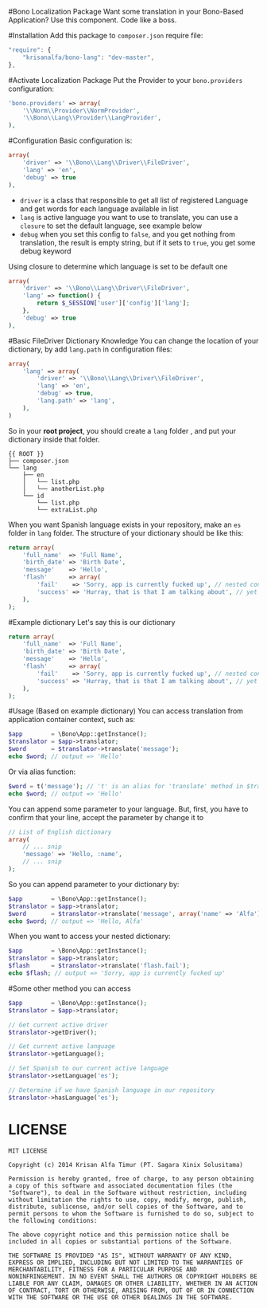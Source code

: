#Bono Localization Package
Want some translation in your Bono-Based Application? Use this component. Code like a boss.

#Installation
Add this package to `composer.json` require file:

```js
"require": {
    "krisanalfa/bono-lang": "dev-master",
},
```

#Activate Localization Package
Put the Provider to your `bono.providers` configuration:

```php
'bono.providers' => array(
    '\\Norm\\Provider\\NormProvider',
    '\\Bono\\Lang\\Provider\\LangProvider',
),
```

#Configuration
Basic configuration is:

```php
array(
    'driver' => '\\Bono\\Lang\\Driver\\FileDriver',
    'lang' => 'en',
    'debug' => true
),
```

- `driver` is a class that responsible to get all list of registered Language and get words for each language available in list
- `lang` is active language you want to use to translate, you can use a `closure` to set the default language, see example below
- `debug` when you set this config to `false`, and you get nothing from translation, the result is empty string, but if it sets to `true`, you get some debug keyword

Using closure to determine which language is set to be default one

```php
array(
    'driver' => '\\Bono\\Lang\\Driver\\FileDriver',
    'lang' => function() {
        return $_SESSION['user']['config']['lang'];
    },
    'debug' => true
),
```

#Basic FileDriver Dictionary Knowledge
You can change the location of your dictionary, by add `lang.path` in configuration files:

```php
array(
    'lang' => array(
        'driver' => '\\Bono\\Lang\\Driver\\FileDriver',
        'lang' => 'en',
        'debug' => true,
        'lang.path' => 'lang',
    ),
)
```

So in your **root project**, you should create a `lang` folder , and put your dictionary inside that folder.

```
{{ ROOT }}
├── composer.json
└── lang
    ├── en
    │   └── list.php
    │   └── anotherList.php
    └── id
        └── list.php
        └── extraList.php
```

When you want Spanish language exists in your repository, make an `es` folder in `lang` folder. The structure of your dictionary should be like this:

```php
return array(
    'full_name'  => 'Full Name',
    'birth_date' => 'Birth Date',
    'message'    => 'Hello',
    'flash'      => array(
        'fail'    => 'Sorry, app is currently fucked up', // nested content
        'success' => 'Hurray, that is that I am talking about', // yet another nested content
    ),
);
```

#Example dictionary
Let's say this is our dictionary

```php
return array(
    'full_name'  => 'Full Name',
    'birth_date' => 'Birth Date',
    'message'    => 'Hello',
    'flash'      => array(
        'fail'    => 'Sorry, app is currently fucked up', // nested content
        'success' => 'Hurray, that is that I am talking about', // yet another nested content
    ),
);
```

#Usage (Based on example dictionary)
You can access translation from application container context, such as:

```php
$app        = \Bono\App::getInstance();
$translator = $app->translator;
$word       = $translator->translate('message');
echo $word; // output => 'Hello'
```

Or via alias function:

```php
$word = t('message'); // 't' is an alias for 'translate' method in $translator
echo $word; // output => 'Hello'
```

You can append some parameter to your language. But, first, you have to confirm that your line, accept the parameter by change it to

```php
// List of English dictionary
array(
    // ... snip
    'message' => 'Hello, :name',
    // ... snip
);
```

So you can append parameter to your dictionary by:

```php
$app        = \Bono\App::getInstance();
$translator = $app->translator;
$word       = $translator->translate('message', array('name' => 'Alfa'));
echo $word; // output => 'Hello, Alfa'
```

When you want to access your nested dictionary:

```php
$app        = \Bono\App::getInstance();
$translator = $app->translator;
$flash      = $translator->translate('flash.fail');
echo $flash; // output => 'Sorry, app is currently fucked up'
```

#Some other method you can access

```php
$app        = \Bono\App::getInstance();
$translator = $app->translator;

// Get current active driver
$translator->getDriver();

// Get current active language
$translator->getLanguage();

// Set Spanish to our current active language
$translator->setLanguage('es');

// Determine if we have Spanish language in our repository
$translator->hasLanguage('es');
```

# LICENSE
```
MIT LICENSE

Copyright (c) 2014 Krisan Alfa Timur (PT. Sagara Xinix Solusitama)

Permission is hereby granted, free of charge, to any person obtaining
a copy of this software and associated documentation files (the
"Software"), to deal in the Software without restriction, including
without limitation the rights to use, copy, modify, merge, publish,
distribute, sublicense, and/or sell copies of the Software, and to
permit persons to whom the Software is furnished to do so, subject to
the following conditions:

The above copyright notice and this permission notice shall be
included in all copies or substantial portions of the Software.

THE SOFTWARE IS PROVIDED "AS IS", WITHOUT WARRANTY OF ANY KIND,
EXPRESS OR IMPLIED, INCLUDING BUT NOT LIMITED TO THE WARRANTIES OF
MERCHANTABILITY, FITNESS FOR A PARTICULAR PURPOSE AND
NONINFRINGEMENT. IN NO EVENT SHALL THE AUTHORS OR COPYRIGHT HOLDERS BE
LIABLE FOR ANY CLAIM, DAMAGES OR OTHER LIABILITY, WHETHER IN AN ACTION
OF CONTRACT, TORT OR OTHERWISE, ARISING FROM, OUT OF OR IN CONNECTION
WITH THE SOFTWARE OR THE USE OR OTHER DEALINGS IN THE SOFTWARE.
```
